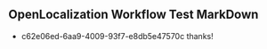## OpenLocalization Workflow Test MarkDown
* c62e06ed-6aa9-4009-93f7-e8db5e47570c thanks!

<!--HONumber=Sep16_HO1-->


